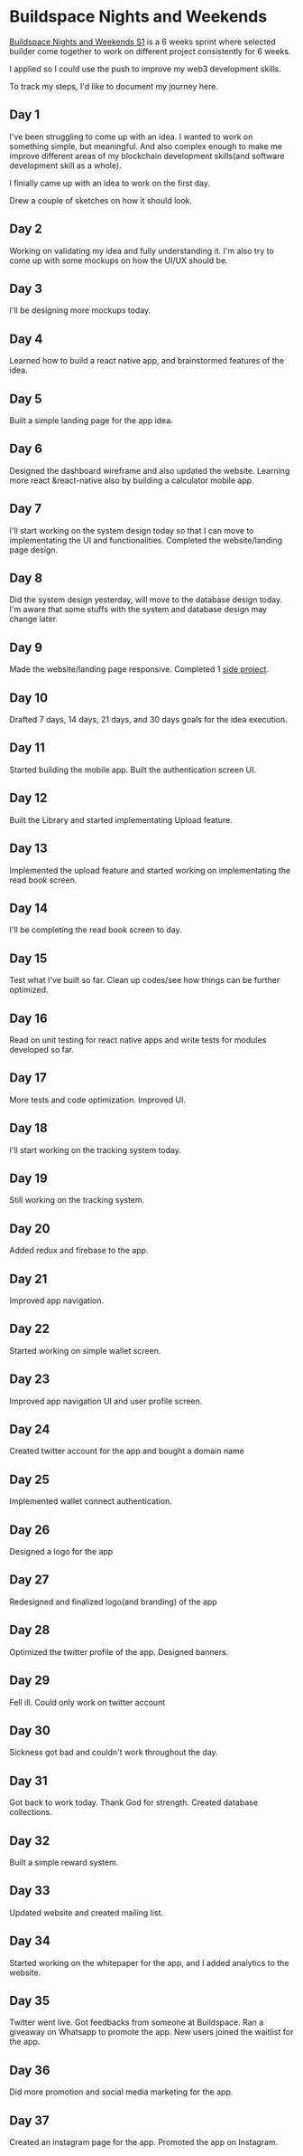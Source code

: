 # Buildspace Nights and Weekends

<a href="https://buildspace.so/nights-weekends" target="_blank">Buildspace Nights and Weekends S1</a> is a 6 weeks sprint where selected builder come together to work on different project consistently for 6 weeks.

I applied so I could use the push to improve my web3 development skills.

To track my steps, I'd like to document my journey here.

## Day 1

I've been struggling to come up with an idea. I wanted to work on something simple, but meaningful. And also complex enough to make me improve different areas of my blockchain development skills(and software development skill as a whole).

I finially came up with an idea to work on the first day.

Drew a couple of sketches on how it should look.

## Day 2

Working on validating my idea and fully understanding it. I'm also try to come up with some mockups on how the UI/UX should be.

## Day 3

I'll be designing more mockups today.

## Day 4

Learned how to build a react native app, and brainstormed features of the idea. 

## Day 5

Built a simple landing page for the app idea.

## Day 6

Designed the dashboard wireframe and also updated the website. Learning more react &react-native also by building a calculator mobile app. 

## Day 7

I'll start working on the system design today so that I can move to implementating the UI and functionalities. Completed the website/landing page design.

## Day 8

Did the system design yesterday, will move to the database design today. I'm aware that some stuffs with the system and database design may change later.


## Day 9

Made the website/landing page responsive. Completed 1 [side project](https://github.com/thatshycoder/JP-Calculator/).

## Day 10

Drafted 7 days, 14 days, 21 days, and 30 days goals for the idea execution.

## Day 11

Started building the mobile app. Built the authentication screen UI.

## Day 12

Built the Library and started implementating Upload feature.

## Day 13

Implemented the upload feature and started working on implementating the read book screen.


## Day 14

I'll be completing the read book screen to day.


## Day 15

Test what I've built so far. Clean up codes/see how things can be further optimized.

## Day 16

Read on unit testing for react native apps and write tests for modules developed so far.

## Day 17

More tests and code optimization. Improved UI.


## Day 18

I'll start working on the tracking system today.

## Day 19

Still working on the tracking system.

## Day 20

Added redux and firebase to the app.

## Day 21

Improved app navigation.

## Day 22

Started working on simple wallet screen.

## Day 23

Improved app navigation UI and user profile screen.

## Day 24 

Created twitter account for the app and bought a domain name

## Day 25

Implemented wallet connect authentication.

## Day 26

Designed a logo for the app

## Day 27

Redesigned and finalized logo(and branding) of the app

## Day 28

Optimized the twitter profile of the app. Designed banners.

## Day 29

Fell ill. Could only work on twitter account

## Day 30

Sickness got bad and couldn't work throughout the day.

## Day 31

Got back to work today. Thank God for strength. Created database collections.

## Day 32

Built a simple reward system.

## Day 33

Updated website and created mailing list.

## Day 34

Started working on the whitepaper for the app, and I added analytics to the website.

## Day 35

Twitter went live. Got feedbacks from someone at Buildspace. Ran a giveaway on Whatsapp
to promote the app. New users joined the waitlist for the app.

## Day 36

Did more promotion and social media marketing for the app.

## Day 37

Created an instagram page for the app. Promoted the app on Instagram.